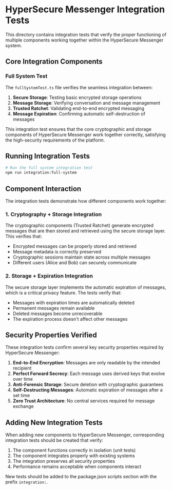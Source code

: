 # HyperSecure Messenger Integration Tests

This directory contains integration tests that verify the proper functioning of multiple components working together within the HyperSecure Messenger system.

## Core Integration Components

### Full System Test

The `fullSystemTest.ts` file verifies the seamless integration between:

1. **Secure Storage**: Testing basic encrypted storage operations
2. **Message Storage**: Verifying conversation and message management
3. **Trusted Ratchet**: Validating end-to-end encrypted messaging
4. **Message Expiration**: Confirming automatic self-destruction of messages

This integration test ensures that the core cryptographic and storage components of HyperSecure Messenger work together correctly, satisfying the high-security requirements of the platform.

## Running Integration Tests

```bash
# Run the full system integration test
npm run integration:full-system
```

## Component Interaction

The integration tests demonstrate how different components work together:

### 1. Cryptography + Storage Integration

The cryptographic components (Trusted Ratchet) generate encrypted messages that are then stored and retrieved using the secure storage layer. This verifies that:

- Encrypted messages can be properly stored and retrieved
- Message metadata is correctly preserved
- Cryptographic sessions maintain state across multiple messages
- Different users (Alice and Bob) can securely communicate

### 2. Storage + Expiration Integration

The secure storage layer implements the automatic expiration of messages, which is a critical privacy feature. The tests verify that:

- Messages with expiration times are automatically deleted
- Permanent messages remain available
- Deleted messages become unrecoverable
- The expiration process doesn't affect other messages

## Security Properties Verified

These integration tests confirm several key security properties required by HyperSecure Messenger:

1. **End-to-End Encryption**: Messages are only readable by the intended recipient
2. **Perfect Forward Secrecy**: Each message uses derived keys that evolve over time
3. **Anti-Forensic Storage**: Secure deletion with cryptographic guarantees
4. **Self-Destructing Messages**: Automatic expiration of messages after a set time
5. **Zero Trust Architecture**: No central services required for message exchange

## Adding New Integration Tests

When adding new components to HyperSecure Messenger, corresponding integration tests should be created that verify:

1. The component functions correctly in isolation (unit tests)
2. The component integrates properly with existing systems
3. The integration preserves all security properties
4. Performance remains acceptable when components interact

New tests should be added to the package.json scripts section with the prefix `integration:`. 